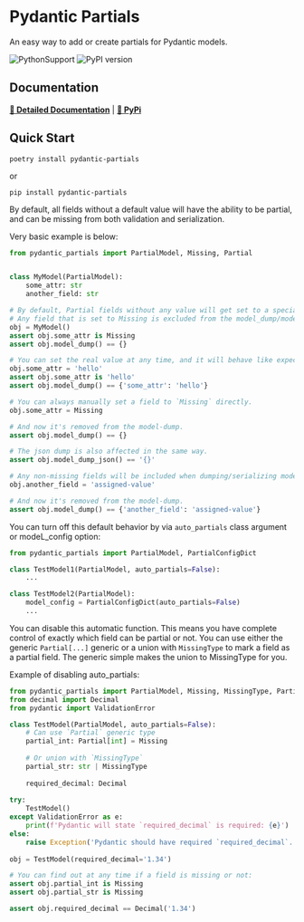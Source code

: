 # Pydantic Partials

An easy way to add or create partials for Pydantic models.

![PythonSupport](https://img.shields.io/static/v1?label=python&message=%203.10|%203.11|%203.12&color=blue?style=flat-square&logo=python)
![PyPI version](https://badge.fury.io/py/xmodel.svg?)

## Documentation

**[📄 Detailed Documentation](https://joshorr.github.io/pydantic-partials/latest/)** | **[🐍 PyPi](https://pypi.org/project/pydantic-partials/)**

## Quick Start

```shell
poetry install pydantic-partials
```

or

```shell
pip install pydantic-partials
```

By default, all fields without a default value will have the ability to be partial,
and can be missing from both validation and serialization.

Very basic example is below:

```python
from pydantic_partials import PartialModel, Missing, Partial


class MyModel(PartialModel):
    some_attr: str
    another_field: str

# By default, Partial fields without any value will get set to a special `Missing` type.
# Any field that is set to Missing is excluded from the model_dump/model_dump_json
obj = MyModel()
assert obj.some_attr is Missing
assert obj.model_dump() == {}

# You can set the real value at any time, and it will behave like expected.
obj.some_attr = 'hello'
assert obj.some_attr is 'hello'
assert obj.model_dump() == {'some_attr': 'hello'}

# You can always manually set a field to `Missing` directly.
obj.some_attr = Missing

# And now it's removed from the model-dump.
assert obj.model_dump() == {}

# The json dump is also affected in the same way.
assert obj.model_dump_json() == '{}'

# Any non-missing fields will be included when dumping/serializing model.
obj.another_field = 'assigned-value'

# And now it's removed from the model-dump.
assert obj.model_dump() == {'another_field': 'assigned-value'}
```


You can turn off this default behavior by via `auto_partials` class argument or modeL_config option:

```python
from pydantic_partials import PartialModel, PartialConfigDict

class TestModel1(PartialModel, auto_partials=False):
    ...

class TestModel2(PartialModel):
    model_config = PartialConfigDict(auto_partials=False)
    ...

```

You can disable this automatic function. This means you have complete control of exactly which field 
can be partial or not.  You can use either the generic `Partial[...]` generic or a union with `MissingType`
to mark a field as a partial field.  The generic simple makes the union to MissingType for you.

Example of disabling auto_partials:

```python
from pydantic_partials import PartialModel, Missing, MissingType, Partial, PartialConfigDict
from decimal import Decimal
from pydantic import ValidationError

class TestModel(PartialModel, auto_partials=False):
    # Can use `Partial` generic type
    partial_int: Partial[int] = Missing
    
    # Or union with `MissingType`
    partial_str: str | MissingType
    
    required_decimal: Decimal
    
try:
    TestModel()
except ValidationError as e:
    print(f'Pydantic will state `required_decimal` is required: {e}')
else:
    raise Exception('Pydantic should have required `required_decimal`.')
    
obj = TestModel(required_decimal='1.34')

# You can find out at any time if a field is missing or not:
assert obj.partial_int is Missing
assert obj.partial_str is Missing

assert obj.required_decimal == Decimal('1.34')

```




